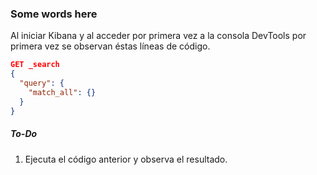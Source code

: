 ### Some words here
Al iniciar Kibana y al acceder por primera vez a la consola DevTools por primera vez se observan éstas líneas de código.
```json
GET _search
{
  "query": {
    "match_all": {}
  }
}
```
##### To-Do
1. Ejecuta el código anterior y observa el resultado.
